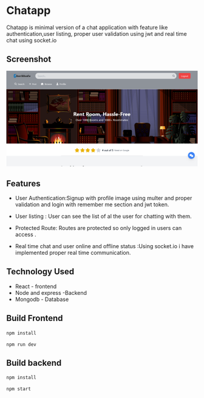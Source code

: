 # Chatapp

Chatapp is minimal version of a chat application with feature like authentication,user listing,
proper user validation using jwt and real time chat using socket.io


## Screenshot
![screenshots](https://github.com/aayush2561/gharbhada/blob/main/client/Preview.png)

## Features
- User Authentication:Signup with profile image using multer and proper validation and login with remember me section and jwt token.

- User listing : User can see the list of al the user for chatting with them.

- Protected Route: Routes are protected so only logged in users can access .

- Real time chat and user online and offline status :Using socket.io i have implemented proper real time communication.

  
## Technology Used

- React - frontend 
- Node and express -Backend
- Mongodb - Database

## Build Frontend

````
npm install
````
````
npm run dev
````

    
## Build backend
````
npm install
````
````
npm start
````
